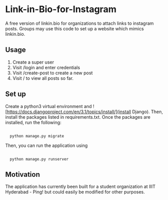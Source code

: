 # Link-in-Bio-for-Instagram
A free version of linkin.bio for organizations to attach links to instagram posts. Groups may use this code to set up a website which mimics linkin.bio. 

## Usage

1. Create a super user
2. Visit /login and enter credentials
3. Visit /create-post to create a new post
4. Visit / to view all posts so far.

## Set up

Create a python3 virtual environment and ![https://docs.djangoproject.com/en/3.1/topics/install/](install Django). Then, install the packages listed in requirements.txt. Once the packages are installed, run the following:

<code>
  python manage.py migrate
</code>

Then, you can run the application using 

<code>
  python manage.py runserver
</code>

## Motivation

The application has currently been built for a student organization at IIIT Hyderabad - Ping! but could easily be modified for other purposes.

